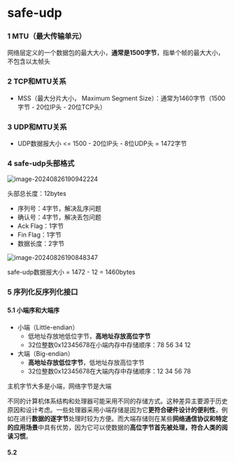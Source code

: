 # safe-udp

### 1 MTU（最大传输单元）

网络层定义的一个数据包的最大大小，**通常是1500字节**，指单个帧的最大大小，不包含以太帧头

### 2 TCP和MTU关系

- MSS（最大分片大小， Maximum Segment Size）：通常为1460字节（1500字节 - 20位IP头 - 20位TCP头）



### 3 UDP和MTU关系

- UDP数据报大小 <= 1500 - 20位IP头 - 8位UDP头 = 1472字节

### 

### 4 safe-udp头部格式

![image-20240826190942224](C:\Users\z1002\AppData\Roaming\Typora\typora-user-images\image-20240826190942224.png)

头部总长度：12bytes

- 序列号：4字节，解决乱序问题
- 确认号：4字节，解决丢包问题
- Ack Flag：1字节
- Fin Flag：1字节
- 数据长度：2字节

![image-20240826190848347](C:\Users\z1002\AppData\Roaming\Typora\typora-user-images\image-20240826190848347.png)

safe-udp数据报大小 = 1472 - 12 = 1460bytes

### 5 序列化反序列化接口

#### 5.1 小端序和大端序

- 小端（Little-endian）
  - 低地址存放地低位字节，**高地址存放高位字节**
  - 32位整数0x12345678在小端内存中存储顺序：78 56 34 12
- 大端（Big-endian）
  - **高地址存放低位字节**，低地址存放高位字节
  - 32位整数0x12345678在大端内存中存储顺序：12 34 56 78

主机字节大多是小端，网络字节是大端

不同的计算机体系结构和处理器可能采用不同的存储方式。这种差异主要源于历史原因和设计考虑。一些处理器采用小端存储是因为它**更符合硬件设计的便利性**，例如在进行**数据的逐字节**处理时较为方便。而大端存储则在某些**网络通信协议和特定的应用场景**中具有优势，因为它可以使数据的**高位字节首先被处理，符合人类的阅读习惯**。

#### 5.2 